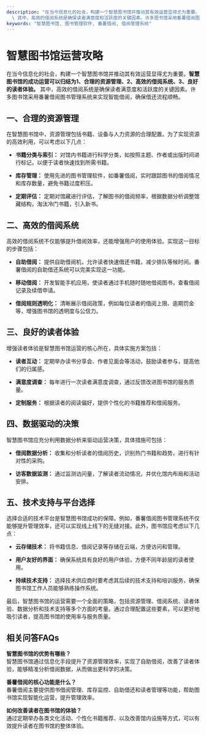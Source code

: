 ```yaml
---
description: "在当今信息化的社会，构建一个智慧图书馆并推动其有效运营显得尤为重要。**智慧图书馆的成功运营可以归结为1、合理的资源管理、2、高效的借阅系统、3、良好的读者体验。**\
  \ 其中，高效的借阅系统是确保读者满意度和活跃度的关键因素。许多图书馆采用番薯借阅图书管理系统来实现智能借阅，确保借还流程顺畅。"
keywords: "智慧图书馆, 图书管理软件, 番薯借阅, 借阅管理系统"
---
```

# 智慧图书馆运营攻略

在当今信息化的社会，构建一个智慧图书馆并推动其有效运营显得尤为重要。**智慧图书馆的成功运营可以归结为1、合理的资源管理、2、高效的借阅系统、3、良好的读者体验。** 其中，高效的借阅系统是确保读者满意度和活跃度的关键因素。许多图书馆采用番薯借阅图书管理系统来实现智能借阅，确保借还流程顺畅。

## 一、合理的资源管理

在智慧图书馆中，资源管理包括书籍、设备与人力资源的合理配置。为了实现资源的高效利用，可以考虑以下几点：

- **书籍分类与索引：** 对馆内书籍进行科学分类，如按照主题、作者或出版时间进行标记，以便于读者快速找到所需书籍。
  
- **库存管理：** 使用先进的图书管理软件，如番薯借阅，实时跟踪图书的借阅情况和库存数量，避免书籍过度积压。

- **定期评估：** 定期对馆藏进行评估，了解图书的借阅频率，根据数据分析调整馆藏结构，淘汰冷门书籍，引入新书。

## 二、高效的借阅系统

高效的借阅系统不仅能够提升借阅效率，还能增强用户的使用体验。实现这一目标的步骤包括：

- **自助借阅：** 提供自助借阅机，允许读者快速借还书籍，减少排队等候时间。番薯借阅的自助借还系统可以完美实现这一功能。

- **移动借阅：** 开发智能手机应用，使读者通过手机随时随地借阅图书，查看借阅记录及续借申请。

- **借阅规则透明化：** 清晰展示借阅政策，例如每位读者的借阅上限、逾期罚金等，增强图书馆的透明度与公信力。

## 三、良好的读者体验

增强读者体验是智慧图书馆运营的核心所在，具体实施方案包括：

- **读者互动：** 定期举办读书分享会、作者见面会等活动，鼓励读者参与，提高他们的归属感。

- **满意度调查：** 每年进行一次读者满意度调查，通过反馈改进图书馆的服务质量。

- **定制服务：** 根据读者的阅读偏好，提供个性化的书籍推荐和借阅服务。

## 四、数据驱动的决策

智慧图书馆应充分利用数据分析来驱动运营决策，具体措施可包括：

- **借阅数据分析：** 收集和分析读者的借阅历史，识别热门书籍和趋势，进行有针对性的采购。

- **访客数据监测：** 通过监测访问量，了解读者流动情况，并优化馆内布局和活动安排。

## 五、技术支持与平台选择

选择合适的技术平台是智慧图书馆成功的保障。例如，番薯借阅图书管理系统不仅能够提升管理效率，还可以实现线上线下的无缝对接。此外，图书馆应考虑以下几点：

- **云存储技术：** 将书籍信息、借阅记录等存储在云端，方便访问和管理。

- **用户友好的界面：** 确保系统具有良好的用户体验，方便不同年龄层的读者使用。

- **持续技术支持：** 选择技术供应商时要考虑其后续的技术支持和培训服务，确保图书馆工作人员能够熟练操作系统。

最后，智慧图书馆的运营需要一个全面的策略，包括资源管理、借阅系统、读者体验、数据分析和技术支持等多个方面的考量。通过合理配置这些要素，可以更好地吸引读者，提高图书馆的使用率与服务质量。

## 相关问答FAQs

**智慧图书馆的优势有哪些？**  
智慧图书馆通过信息化手段提升了资源管理效率，实现了自助借阅，改善了读者体验，能够精准分析借阅数据，从而做出更科学的决策。

**番薯借阅的核心功能是什么？**  
番薯借阅主要提供图书借阅管理、库存监控、自助借还和读者管理等功能，帮助图书馆实现智能化运营，提升管理效率。

**如何改善读者在图书馆的体验？**  
通过定期举办各类文化活动、个性化书籍推荐、以及改善馆内设施等方式，可以有效提升读者在图书馆的整体体验。
